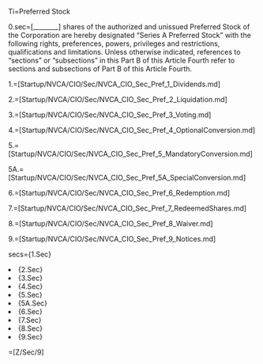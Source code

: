 Ti=Preferred Stock

0.sec=[________] shares of the authorized and unissued Preferred Stock of the Corporation are hereby designated “Series A Preferred Stock” with the following rights, preferences, powers, privileges and restrictions, qualifications and limitations. Unless otherwise indicated, references to “sections” or “subsections” in this Part B of this Article Fourth refer to sections and subsections of Part B of this Article Fourth.

1.=[Startup/NVCA/CIO/Sec/NVCA_CIO_Sec_Pref_1_Dividends.md]

2.=[Startup/NVCA/CIO/Sec/NVCA_CIO_Sec_Pref_2_Liquidation.md]

3.=[Startup/NVCA/CIO/Sec/NVCA_CIO_Sec_Pref_3_Voting.md]

4.=[Startup/NVCA/CIO/Sec/NVCA_CIO_Sec_Pref_4_OptionalConversion.md]

5.=[Startup/NVCA/CIO/Sec/NVCA_CIO_Sec_Pref_5_MandatoryConversion.md]

5A.=[Startup/NVCA/CIO/Sec/NVCA_CIO_Sec_Pref_5A_SpecialConversion.md]

6.=[Startup/NVCA/CIO/Sec/NVCA_CIO_Sec_Pref_6_Redemption.md]

7.=[Startup/NVCA/CIO/Sec/NVCA_CIO_Sec_Pref_7_RedeemedShares.md]

8.=[Startup/NVCA/CIO/Sec/NVCA_CIO_Sec_Pref_8_Waiver.md]

9.=[Startup/NVCA/CIO/Sec/NVCA_CIO_Sec_Pref_9_Notices.md]

secs={1.Sec}<li>{2.Sec}<li>{3.Sec}<li>{4.Sec}<li>{5.Sec}<li>{5A.Sec}<li>{6.Sec}<li>{7.Sec}<li>{8.Sec}<li>{9.Sec}

=[Z/Sec/9]
